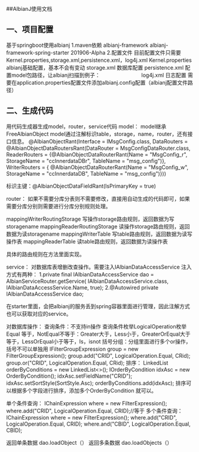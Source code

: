 
##AlbianJ使用文档

## 一、项目配置

基于springboot使用albianj
1.maven依赖
<dependency>
<groupId>albianj-framework</groupId>
<artifactId>albianj-framework-spring-starter</artifactId>
<version>201906-Alpha</version>
</dependency>
2.配置文件
目前配置文件只需要Kernel.properties,storage.xml,persistence.xml，log4j.xml
Kernel.properties albianj基础配置，基本不会有变动
storage.xml 数据库配置
persistence.xml 配置model包路径，让albianj扫描到例子：
<AlbianObjects>
&nbsp;&nbsp;&nbsp;&nbsp;&nbsp;&nbsp;<Packages>
&nbsp;&nbsp;&nbsp;&nbsp;&nbsp;&nbsp;&nbsp;&nbsp;&nbsp;&nbsp;&nbsp;&nbsp;<Package Path="com.example.demo.model.impl" Enable="true"></Package>
&nbsp;&nbsp;&nbsp;&nbsp;&nbsp;&nbsp;</Packages>
</AlbianObjects>
log4j.xml 日志配置
需要在application.properties配置文件添加albianj.config配置（albianj配置文件路径）


##  二、生成代码
用代码生成器生成model，router，service代码
model：
model继承FreeAlbianObject 
model通过注解标识table，storage，name，router，还有接口信息。
@AlbianObjectRant(Interface = IMsgConfig.class, DataRouters = @AlbianObjectDataRoutersRant(DataRouter = MsgConfigDataRouter.class, ReaderRouters = {@AlbianObjectDataRouterRant(Name = "MsgConfig_r", StorageName = "ccInnerdataDBr", TableName = "msg_config")}, WriterRouters = { @AlbianObjectDataRouterRant(Name = "MsgConfig_w", StorageName = "ccInnerdataDB", TableName = "msg_config")}))

标识主键：@AlbianObjectDataFieldRant(IsPrimaryKey = true)

router：
如果不需要分库分表则不需要修改，直接用自动生成的代码即可，如果需要分库分别则需要进行分库分别规则处理。

mappingWriterRoutingStorage 写操作storage路由规则，返回数据为写storagename
mappingReaderRoutingStorage 读操作storage路由规则，返回数据为读storagename
mappingWriterTable 写table路由规则，返回数据为读写操作表
mappingReaderTable 读table路由规则，返回数据为读操作表

具体的路由规则在方法里面实现。

service：
对数据库表增删改查操作。需要注入IAlbianDataAccessService 注入方式有两种：
1.private final IAlbianDataAccessService dao = AlbianServiceRouter.getService(
        IAlbianDataAccessService.class, IAlbianDataAccessService.Name, true);
2.@Autowired
    private IAlbianDataAccessService dao;

在starter里面，会把albianj的服务丢到spring容器里面进行管理，因此注解方式也可以获取对应的service。

对数据库操作：
查询条件：不支持in操作
查询条件枚举LogicalOperation枚举 Equal 等于，NotEqual不等于：Greater大于，Less小于，GreaterOrEqual大于等于，LessOrEqual小于等于，Is，isnot
括号分组：分组里面进行多个or操作，括号不可以单独用
 IFilterGroupExpression group = new FilterGroupExpression();
group.add("CRID", LogicalOperation.Equal, CRid);
group.or("CRID", LogicalOperation.Equal, CRid);
排序：
LinkedList<IOrderByCondition> orderByConditions = new LinkedList<>();
            IOrderByCondition idxAsc = new OrderByCondition();
            idxAsc.setFieldName("CRID");
            idxAsc.setSortStyle(SortStyle.Asc);
            orderByConditions.add(idxAsc);
排序可以根据多个字段进行排序，添加多个OrderByCondition 就可以。


单个条件查询：
 IChainExpression where = new FilterExpression();
where.add("CRID", LogicalOperation.Equal, CRID);//等于
多个条件查询：
IChainExpression where = new FilterExpression();
            where.add("CRID", LogicalOperation.Equal, CRID);
            where.and("CBID", LogicalOperation.Equal, CBID);

返回单条数据
dao.loadObject（）
返回多条数据
dao.loadObjects（）




















